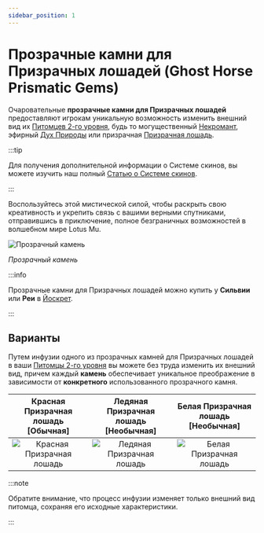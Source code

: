 ```yaml
---
sidebar_position: 1
---
```


# Прозрачные камни для Призрачных лошадей (Ghost Horse Prismatic Gems)

Очаровательные **прозрачные камни для Призрачных лошадей** предоставляют игрокам уникальную возможность изменить внешний вид их [Питомцев 2-го уровня](/category/pets), будь то могущественный [Некромант](/crafting/pets/Necromancer), эфирный [Дух Природы](/crafting/pets/spirit-of-nature) или призрачная [Призрачная лошадь](/crafting/pets/ghost-horse).

:::tip

Для получения дополнительной информации о Системе скинов, вы можете изучить наш полный [Статью о Системе скинов](/skin-system).

:::

Воспользуйтесь этой мистической силой, чтобы раскрыть свою креативность и укрепить связь с вашими верными спутниками, отправившись в приключение, полное безграничных возможностей в волшебном мире Lotus Mu.

![Прозрачный камень](/img/items/jewels/prismatic-gem.png)

_Прозрачный камень_

:::info

Прозрачные камни для Призрачных лошадей можно купить у **Сильвии** или **Реи** в [Йоскрет](/maps/yoskreth).

:::

## Варианты

Путем инфузии одного из прозрачных камней для Призрачных лошадей в ваши [Питомцы 2-го уровня](/category/pets) вы можете без труда изменить их внешний вид, причем каждый **камень** обеспечивает уникальное преображение в зависимости от **конкретного** использованного прозрачного камня.

| Красная Призрачная лошадь [<span className="tier-common">**Обычная**</span>] | Ледяная Призрачная лошадь [<span className="tier-uncommon">**Необычная**</span>] | Белая Призрачная лошадь [<span className="tier-uncommon">**Необычная**</span>] |
| :--------------------------------------------------------------------------: | :------------------------------------------------------------------------------: | :----------------------------------------------------------------------------: |
|      ![Красная Призрачная лошадь](/img/items/pets/red-ghost-horse.jpg)       |        ![Ледяная Призрачная лошадь](/img/items/pets/ice-ghost-horse.jpg)         |       ![Белая Призрачная лошадь](/img/items/pets/white-ghost-horse.jpg)        |

:::note

Обратите внимание, что процесс инфузии изменяет только внешний вид питомца, сохраняя его исходные характеристики.

:::
